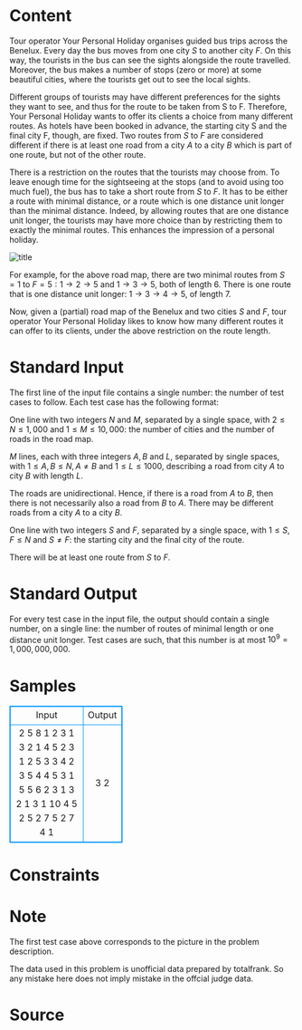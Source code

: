 
# Content

Tour operator Your Personal Holiday organises guided bus trips across the Benelux. Every day the bus moves from one city $S$ to another city $F$. On this way, the tourists in the bus can see the sights alongside the route travelled. Moreover, the bus makes a number of stops (zero or more) at some beautiful cities, where the tourists get out to see the local sights.

Different groups of tourists may have different preferences for the sights they want to see, and thus for the route to be taken from S to F. Therefore, Your Personal Holiday wants to offer its clients a choice from many different routes. As hotels have been booked in advance, the starting city S and the final city F, though, are fixed. Two routes from $S$ to $F$ are considered different if there is at least one road from a city $A$ to a city $B$ which is part of one route, but not of the other route.

There is a restriction on the routes that the tourists may choose from. To leave enough time for the sightseeing at the stops (and to avoid using too much fuel), the bus has to take a short route from $S$ to $F$. It has to be either a route with minimal distance, or a route which is one distance unit longer than the minimal distance. Indeed, by allowing routes that are one distance unit longer, the tourists may have more choice than by restricting them to exactly the minimal routes. This enhances the impression of a personal holiday.

![title](/source/lutece/sightseeing/img/aHR0cHM6Ly9hY20udWVzdGMuZWR1LmNuL21lZGlhL2ltYWdlL3Byb2JsZW0vMjYyLzIwMTQwMzE4MjAyNDIxMTk0MjIucG5n.png)

For example, for the above road map, there are two minimal routes from $S = 1$ to $F = 5: 1 → 2 → 5$ and $1 → 3 → 5$, both of length $6$. There is one route that is one distance unit longer: $1 → 3 → 4 → 5$, of length $7$.

Now, given a (partial) road map of the Benelux and two cities $S$ and $F$, tour operator Your Personal Holiday likes to know how many different routes it can offer to its clients, under the above restriction on the route length.

# Standard Input

The first line of the input file contains a single number: the number of test cases to follow. Each test case has the following format:

One line with two integers $N$ and $M$, separated by a single space, with $2 \leq N \leq 1,000$ and $1 \leq M \leq 10, 000$: the number of cities and the number of roads in the road map.

$M$ lines, each with three integers $A, B$ and $L$, separated by single spaces, with $1 \leq A, B \leq N, A ≠ B$ and $1 \leq L \leq 1000$, describing a road from city $A$ to city $B$ with length $L$.

The roads are unidirectional. Hence, if there is a road from $A$ to $B$, then there is not necessarily also a road from $B$ to $A$. There may be different roads from a city $A$ to a city $B$.

One line with two integers $S$ and $F$, separated by a single space, with $1 \leq S, F \leq N$ and $S ≠ F$: the starting city and the final city of the route.

There will be at least one route from $S$ to $F$.

# Standard Output

For every test case in the input file, the output should contain a single number, on a single line: the number of routes of minimal length or one distance unit longer. Test cases are such, that this number is at most $10^9 = 1,000,000,000$.

# Samples

<style>
        table,table tr th, table tr td { border:1px solid #0094ff; }
        table { width: 200px; min-height: 25px; line-height: 25px; text-align: center; border-collapse: collapse;}   
    </style>
<table>
	<tr>
		<td>Input</td>
		<td>Output</td>
	</tr>
<tr><td>2
5 8
1 2 3
1 3 2
1 4 5
2 3 1
2 5 3
3 4 2
3 5 4
4 5 3
1 5
5 6
2 3 1
3 2 1
3 1 10
4 5 2
5 2 7
5 2 7
4 1</td><td>3
2</td></tr></table>


# Constraints



# Note

The first test case above corresponds to the picture in the problem description.

The data used in this problem is unofficial data prepared by totalfrank. So any mistake here does not imply mistake in the offcial judge data.

# Source


